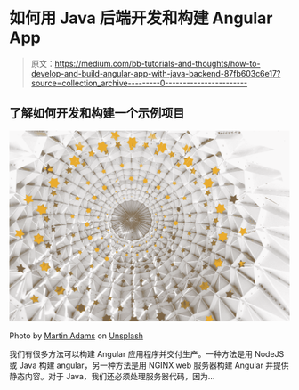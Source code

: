 # 如何用 Java 后端开发和构建 Angular App

> 原文：<https://medium.com/bb-tutorials-and-thoughts/how-to-develop-and-build-angular-app-with-java-backend-87fb603c6e17?source=collection_archive---------0----------------------->

## 了解如何开发和构建一个示例项目

![](img/a26fc9ac47e798f72f4c01596a32facd.png)

Photo by [Martin Adams](https://unsplash.com/@martinadams?utm_source=medium&utm_medium=referral) on [Unsplash](https://unsplash.com?utm_source=medium&utm_medium=referral)

我们有很多方法可以构建 Angular 应用程序并交付生产。一种方法是用 NodeJS 或 Java 构建 angular，另一种方法是用 NGINX web 服务器构建 Angular 并提供静态内容。对于 Java，我们还必须处理服务器代码，因为…